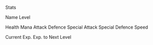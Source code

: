 Stats

Name
Level

Health
Mana
Attack
Defence
Special Attack
Special Defence
Speed

Current Exp.
Exp. to Next Level
